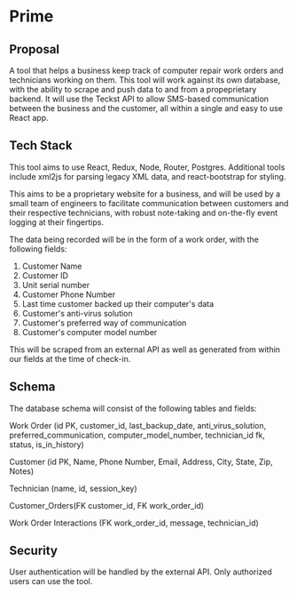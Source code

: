 # Prime

## Proposal

A tool that helps a business keep track of computer repair work orders and technicians working on them. This tool will work against its own database, with the ability to scrape and push data to and from a propeprietary backend. It will use the Teckst API to allow SMS-based communication between the business and the customer, all within a single and easy to use React app.

## Tech Stack

This tool aims to use React, Redux, Node, Router, Postgres. Additional tools include xml2js for parsing legacy XML data, and react-bootstrap for styling.

This aims to be a proprietary website for a business, and will be used by a small team of engineers to facilitate communication between customers and their respective technicians, with robust note-taking and on-the-fly event logging at their fingertips.

The data being recorded will be in the form of a work order, with the following fields:

1. Customer Name
2. Customer ID
3. Unit serial number
4. Customer Phone Number
5. Last time customer backed up their computer's data
6. Customer's anti-virus solution
7. Customer's preferred way of communication
8. Customer's computer model number

This will be scraped from an external API as well as generated from within our fields at the time of check-in.

## Schema

The database schema will consist of the following tables and fields:

Work Order (id PK, customer_id, last_backup_date, anti_virus_solution, preferred_communication, computer_model_number, technician_id fk, status, is_in_history)

Customer (id PK, Name, Phone Number, Email, Address, City, State, Zip, Notes)

Technician (name, id, session_key)

Customer_Orders(FK customer_id, FK work_order_id)

Work Order Interactions (FK work_order_id, message, technician_id)

## Security

User authentication will be handled by the external API. Only authorized users can use the tool.